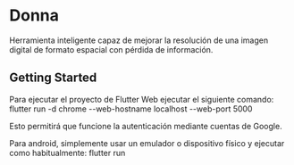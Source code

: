 # Donna

Herramienta inteligente capaz de mejorar la resolución de una imagen digital de formato espacial con pérdida de información.

## Getting Started

Para ejecutar el proyecto de Flutter Web ejecutar el siguiente comando:
flutter run -d chrome --web-hostname localhost --web-port 5000

Esto permitirá que funcione la autenticación mediante cuentas de Google.

Para android, simplemente usar un emulador o dispositivo físico y ejecutar como habitualmente: flutter run

